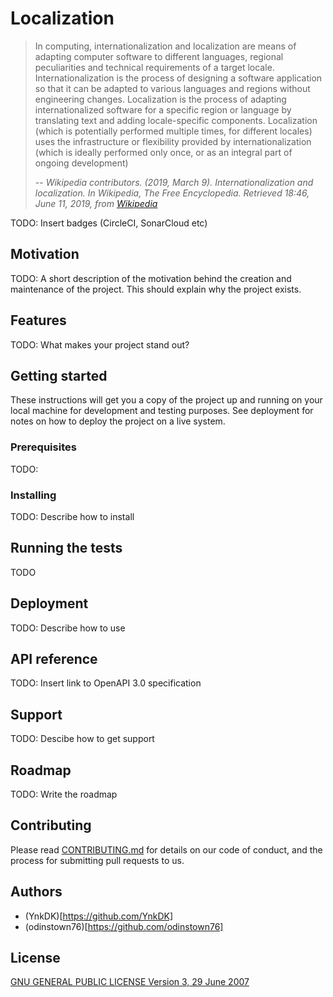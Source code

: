 # Localization
> In computing, internationalization and localization are means of adapting computer software to different 
> languages, regional peculiarities and technical requirements of a target locale. Internationalization 
> is the process of designing a software application so that it can be adapted to various languages and 
> regions without engineering changes. Localization is the process of adapting internationalized software
>  for a specific region or language by translating text and adding locale-specific components. 
> Localization (which is potentially performed multiple times, for different locales) uses the 
> infrastructure or flexibility provided by internationalization (which is ideally performed only once, 
> or as an integral part of ongoing development)
> 
> -- <cite>Wikipedia contributors. (2019, March 9). Internationalization and localization. In Wikipedia, The Free Encyclopedia. Retrieved 18:46, June 11, 2019, from [Wikipedia](https://en.wikipedia.org/w/index.php?title=Internationalization_and_localization&oldid=886896357)</cite>


TODO: Insert badges (CircleCI, SonarCloud etc)

## Motivation

TODO: A short description of the motivation behind the creation and maintenance of the project. 
This should explain why the project exists.

## Features

TODO: What makes your project stand out?


## Getting started
These instructions will get you a copy of the project up and running on your local machine for development and testing purposes. 
See deployment for notes on how to deploy the project on a live system.
### Prerequisites
TODO:
### Installing
TODO: Describe how to install

## Running the tests
TODO

## Deployment

TODO: Describe how to use

## API reference

TODO: Insert link to OpenAPI 3.0 specification

## Support

TODO: Descibe how to get support

## Roadmap

TODO: Write the roadmap

## Contributing
Please read [CONTRIBUTING.md](./CONTRIBUTING.md) for details on our code of conduct, and the process for submitting pull requests to us.


## Authors
- (YnkDK)[https://github.com/YnkDK]
- (odinstown76)[https://github.com/odinstown76]

## License

[GNU GENERAL PUBLIC LICENSE Version 3, 29 June 2007](./LICENSE)